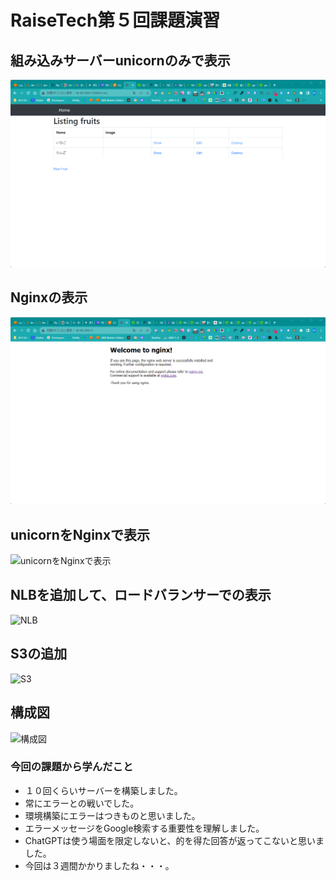 # RaiseTech第５回課題演習
## 組み込みサーバーunicornのみで表示
![unicorn](2023-10-18_11h24_28.png)
## Nginxの表示
![Nginx](2023-10-18_11h30_18.png)
## unicornをNginxで表示
![unicornをNginxで表示]()
## NLBを追加して、ロードバランサーでの表示
![NLB]()
## S3の追加
![S3]()
## 構成図
![構成図]()
### 今回の課題から学んだこと
- １０回くらいサーバーを構築しました。
- 常にエラーとの戦いでした。
- 環境構築にエラーはつきものと思いました。
- エラーメッセージをGoogle検索する重要性を理解しました。
- ChatGPTは使う場面を限定しないと、的を得た回答が返ってこないと思いました。
- 今回は３週間かかりましたね・・・。
